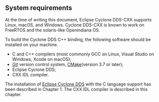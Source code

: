 ## System requirements

At the time of writing this document, Eclipse Cyclone DDS-CXX supports Linux, macOS, and Windows. Cyclone DDS-CXX is known to work on FreeRTOS and the solaris-like Openindiana OS.

To build the Cyclone DDS C++ binding, the following software should be installed on your machine.

- C and C++ compilers (most commonly GCC on Linux, Visual Studio on Windows, Xcode on macOS);
- [Git](https://git-scm.com/) version control system, [CMake](https://cmake.org/download/)(version 3.7 or later);
- Eclipse Cyclone DDS;
- CXX IDL compiler.

The installation of [Eclipse Cyclone DDS](InstallCycloneDDS/index.html) with the C language support has been described in Chapter 1. The CXX IDL compiler is described in this chapter.
